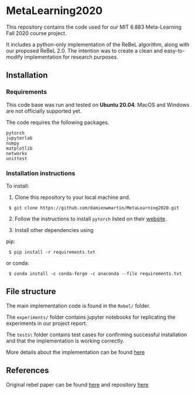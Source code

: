 # MetaLearning2020

This repository contains the code used for our MIT 6.883 Meta-Learning Fall 2020 course project.

It includes a python-only implementation of the ReBeL algorithm, along with our proposed ReBeL 2.0.
The intention was to create a clean and easy-to-modify implementation for
research purposes.

## Installation

### Requirements
This code base was run and tested on **Ubuntu 20.04**. MacOS and Windows are not
officially supported yet.

The code requires the following packages.
```
pytorch
jupyterlab
numpy
matplotlib
networkx
unittest
```

### Installation instructions
To install:

1. Clone this repository to your local machine and.
```
 $ git clone https://github.com/damienwmartin/MetaLearning2020.git
```

2. Follow the instructions to install `pytorch` listed on their <a href='https://pytorch.org/get-started/locally/' target='blank'>website</a>.

3. Install other dependencies using

pip:
```
 $ pip install -r requirements.txt
```

or conda:
```
 $ conda install -c conda-forge -c anaconda --file requirements.txt
```

## File structure
The main implementation code is found in the `Rebel/` folder.

The `experiments/` folder contains jupyter notebooks for replicating the experiments in our project report.

The `tests\` folder contains test cases for confirming successful installation and that the implementation is working correctly.

More details about the implementation can be found [here](https://github.com/damienwmartin/MetaLearning2020/tree/main/Rebel#python-rebel-implementation)

## References
Original rebel paper can be found [here](https://arxiv.org/abs/2007.13544) and repository [here](https://github.com/facebookresearch/rebel)
